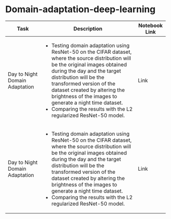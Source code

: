 # Domain-adaptation-deep-learning

| Task | Description | Notebook Link |
| --- | --- | --- |
| Day to Night Domain Adaptation | <ul><li>Testing domain adaptation using ResNet-50 on the CIFAR dataset, where the source distribution will be the original images obtained during the day and the target distribution will be the transformed version of the dataset created by altering the brightness of the images to generate a night time dataset.</li><li>Comparing the results with the L2 regularized ResNet-50 model.</li></ul>| Link |
| Day to Night Domain Adaptation | <ul><li>Testing domain adaptation using ResNet-50 on the CIFAR dataset, where the source distribution will be the original images obtained during the day and the target distribution will be the transformed version of the dataset created by altering the brightness of the images to generate a night time dataset.</li><li>Comparing the results with the L2 regularized ResNet-50 model.</li></ul>| Link |

